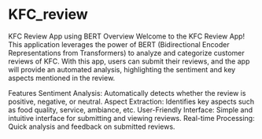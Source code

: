 # KFC_review

KFC Review App using BERT
Overview
Welcome to the KFC Review App! This application leverages the power of BERT (Bidirectional Encoder Representations from Transformers) to analyze and categorize customer reviews of KFC. With this app, users can submit their reviews, and the app will provide an automated analysis, highlighting the sentiment and key aspects mentioned in the review.

Features
Sentiment Analysis: Automatically detects whether the review is positive, negative, or neutral.
Aspect Extraction: Identifies key aspects such as food quality, service, ambiance, etc.
User-Friendly Interface: Simple and intuitive interface for submitting and viewing reviews.
Real-time Processing: Quick analysis and feedback on submitted reviews.
